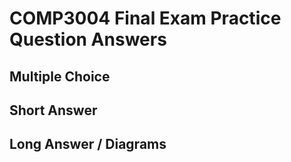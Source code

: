 # COMP3004 Final Exam Practice Question Answers

## Multiple Choice









## Short Answer









## Long Answer / Diagrams
